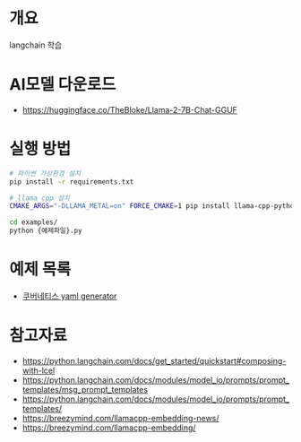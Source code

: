 # 개요
langchain 학습

# AI모델 다운로드
* https://huggingface.co/TheBloke/Llama-2-7B-Chat-GGUF

# 실행 방법
```bash
# 파이썬 가상환경 설치
pip install -r requirements.txt

# llama cpp 설치
CMAKE_ARGS="-DLLAMA_METAL=on" FORCE_CMAKE=1 pip install llama-cpp-python

cd examples/
python {예제파일}.py
```

# 예제 목록
* [쿠버네티스 yaml generator](./examples/example-2-kubernetes.py)

# 참고자료
* https://python.langchain.com/docs/get_started/quickstart#composing-with-lcel
* https://python.langchain.com/docs/modules/model_io/prompts/prompt_templates/msg_prompt_templates
* https://python.langchain.com/docs/modules/model_io/prompts/prompt_templates/
* https://breezymind.com/llamacpp-embedding-news/
* https://breezymind.com/llamacpp-embedding/

